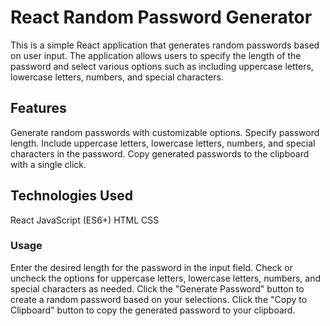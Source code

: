 # React Random Password Generator
This is a simple React application that generates random passwords based on user input. The application allows users to specify the length of the password and select various options such as including uppercase letters, lowercase letters, numbers, and special characters.

## Features
Generate random passwords with customizable options.
Specify password length.
Include uppercase letters, lowercase letters, numbers, and special characters in the password.
Copy generated passwords to the clipboard with a single click.

## Technologies Used
React
JavaScript (ES6+)
HTML
CSS

### Usage
Enter the desired length for the password in the input field.
Check or uncheck the options for uppercase letters, lowercase letters, numbers, and special characters as needed.
Click the "Generate Password" button to create a random password based on your selections.
Click the "Copy to Clipboard" button to copy the generated password to your clipboard.
